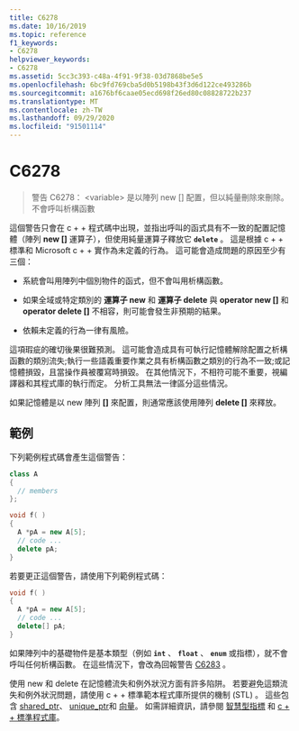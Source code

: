 ```yaml
---
title: C6278
ms.date: 10/16/2019
ms.topic: reference
f1_keywords:
- C6278
helpviewer_keywords:
- C6278
ms.assetid: 5cc3c393-c48a-4f91-9f38-03d7868be5e5
ms.openlocfilehash: 6bc9fd769cba5d0b5198b43f3d6d122ce493286b
ms.sourcegitcommit: a1676bf6caae05ecd698f26ed80c08828722b237
ms.translationtype: MT
ms.contentlocale: zh-TW
ms.lasthandoff: 09/29/2020
ms.locfileid: "91501114"
---
```

# <a name="c6278"></a>C6278

> 警告 C6278： \<variable> 是以陣列 new [] 配置，但以純量刪除來刪除。 不會呼叫析構函數

這個警告只會在 c + + 程式碼中出現，並指出呼叫的函式具有不一致的配置記憶體（陣列 **new []** 運算子），但使用純量運算子釋放它 **`delete`** 。 這是根據 c + + 標準和 Microsoft c + + 實作為未定義的行為。 這可能會造成問題的原因至少有三個：

- 系統會叫用陣列中個別物件的函式，但不會叫用析構函數。

- 如果全域或特定類別的 **運算子 new** 和 **運算子 delete** 與 **operator new []** 和 **operator delete []** 不相容，則可能會發生非預期的結果。

- 依賴未定義的行為一律有風險。

這項瑕疵的確切後果很難預測。 這可能會造成具有可執行記憶體解除配置之析構函數的類別流失;執行一些語義重要作業之具有析構函數之類別的行為不一致;或記憶體損毀，且當操作員被覆寫時損毀。 在其他情況下，不相符可能不重要，視編譯器和其程式庫的執行而定。 分析工具無法一律區分這些情況。

如果記憶體是以 new 陣列 **[]** 來配置，則通常應該使用陣列 **delete []** 來釋放。

## <a name="example"></a>範例

下列範例程式碼會產生這個警告：

```cpp
class A
{
  // members
};

void f( )
{
  A *pA = new A[5];
  // code ...
  delete pA;
}
```

若要更正這個警告，請使用下列範例程式碼：

```cpp
void f( )
{
  A *pA = new A[5];
  // code ...
  delete[] pA;
}
```

如果陣列中的基礎物件是基本類型（例如 **`int`** 、 **`float`** 、 **`enum`** 或指標），就不會呼叫任何析構函數。 在這些情況下，會改為回報警告 [C6283](../code-quality/c6283.md) 。

使用 new 和 delete 在記憶體流失和例外狀況方面有許多陷阱。 若要避免這類流失和例外狀況問題，請使用 c + + 標準範本程式庫所提供的機制 (STL) 。 這些包含 [shared_ptr](../standard-library/shared-ptr-class.md)、 [unique_ptr](../standard-library/unique-ptr-class.md)和 [向量](../standard-library/vector.md)。 如需詳細資訊，請參閱 [智慧型指標](../cpp/smart-pointers-modern-cpp.md) 和 [c + + 標準程式庫](../standard-library/cpp-standard-library-reference.md)。
